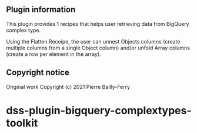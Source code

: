 ## Plugin information
This plugin provides 1 recipes that helps user retrieving data from BigQuery complex type.

Using the Flatten Receipe, the user can unnest Objects columns (create multiple columns from a single Object column) and/or unfold Array columns (create a row per element in the array).

## Copyright notice
Original work Copyright (c) 2021 Pierre Bailly-Ferry
# dss-plugin-bigquery-complextypes-toolkit
